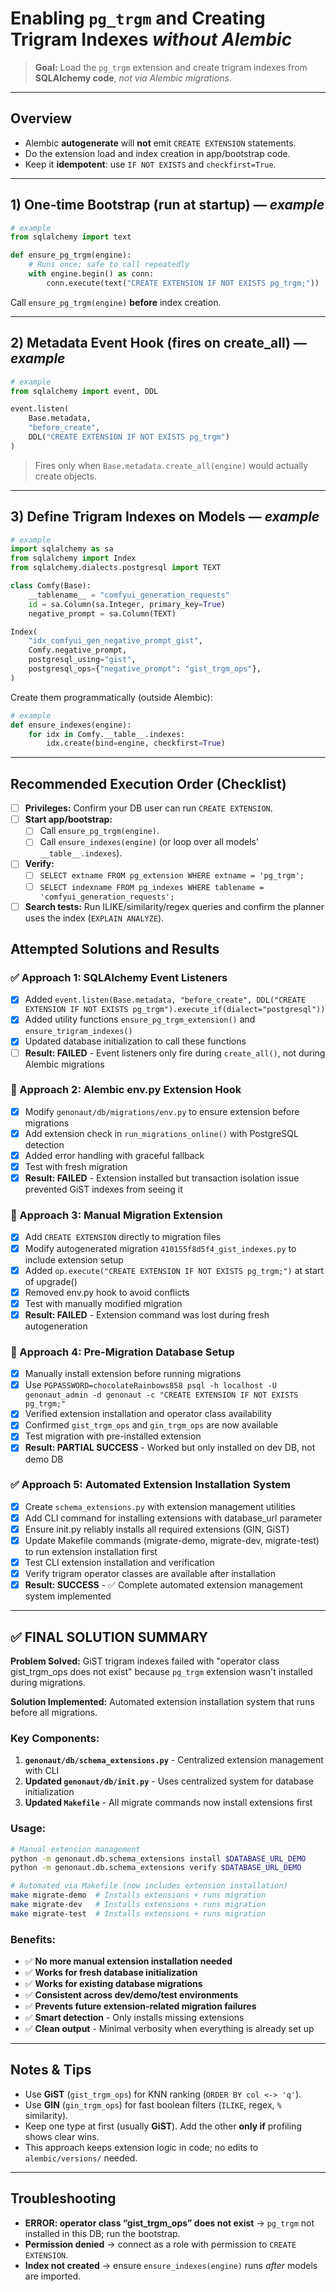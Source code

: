 # Enabling `pg_trgm` and Creating Trigram Indexes *without Alembic*

> **Goal:** Load the `pg_trgm` extension and create trigram indexes from **SQLAlchemy code**, *not via Alembic migrations*.

---

## Overview
- Alembic **autogenerate** will **not** emit `CREATE EXTENSION` statements.
- Do the extension load and index creation in app/bootstrap code.
- Keep it **idempotent**: use `IF NOT EXISTS` and `checkfirst=True`.

---

## 1) One‑time Bootstrap (run at startup) — *example*
```python
# example
from sqlalchemy import text

def ensure_pg_trgm(engine):
    # Runs once; safe to call repeatedly
    with engine.begin() as conn:
        conn.execute(text("CREATE EXTENSION IF NOT EXISTS pg_trgm;"))
```
Call `ensure_pg_trgm(engine)` **before** index creation.

---

## 2) Metadata Event Hook (fires on create_all) — *example*
```python
# example
from sqlalchemy import event, DDL

event.listen(
    Base.metadata,
    "before_create",
    DDL("CREATE EXTENSION IF NOT EXISTS pg_trgm")
)
```
> Fires only when `Base.metadata.create_all(engine)` would actually create objects.

---

## 3) Define Trigram Indexes on Models — *example*
```python
# example
import sqlalchemy as sa
from sqlalchemy import Index
from sqlalchemy.dialects.postgresql import TEXT

class Comfy(Base):
    __tablename__ = "comfyui_generation_requests"
    id = sa.Column(sa.Integer, primary_key=True)
    negative_prompt = sa.Column(TEXT)

Index(
    "idx_comfyui_gen_negative_prompt_gist",
    Comfy.negative_prompt,
    postgresql_using="gist",
    postgresql_ops={"negative_prompt": "gist_trgm_ops"},
)
```
Create them programmatically (outside Alembic):
```python
# example
def ensure_indexes(engine):
    for idx in Comfy.__table__.indexes:
        idx.create(bind=engine, checkfirst=True)
```

---

## Recommended Execution Order (Checklist)
- [ ] **Privileges:** Confirm your DB user can run `CREATE EXTENSION`.
- [ ] **Start app/bootstrap:**
   - [ ] Call `ensure_pg_trgm(engine)`.
   - [ ] Call `ensure_indexes(engine)` (or loop over all models' `__table__.indexes`).
- [ ] **Verify:**
   - [ ] `SELECT extname FROM pg_extension WHERE extname = 'pg_trgm';`
   - [ ] `SELECT indexname FROM pg_indexes WHERE tablename = 'comfyui_generation_requests';`
- [ ] **Search tests:** Run ILIKE/similarity/regex queries and confirm the planner uses the index (`EXPLAIN ANALYZE`).

## Attempted Solutions and Results

### ✅ Approach 1: SQLAlchemy Event Listeners
- [x] Added `event.listen(Base.metadata, "before_create", DDL("CREATE EXTENSION IF NOT EXISTS pg_trgm").execute_if(dialect="postgresql"))`
- [x] Added utility functions `ensure_pg_trgm_extension()` and `ensure_trigram_indexes()`
- [x] Updated database initialization to call these functions
- [ ] **Result: FAILED** - Event listeners only fire during `create_all()`, not during Alembic migrations

### 🔄 Approach 2: Alembic env.py Extension Hook
- [x] Modify `genonaut/db/migrations/env.py` to ensure extension before migrations
- [x] Add extension check in `run_migrations_online()` with PostgreSQL detection
- [x] Added error handling with graceful fallback
- [x] Test with fresh migration
- [x] **Result: FAILED** - Extension installed but transaction isolation issue prevented GiST indexes from seeing it

### 🔄 Approach 3: Manual Migration Extension
- [x] Add `CREATE EXTENSION` directly to migration files
- [x] Modify autogenerated migration `410155f8d5f4_gist_indexes.py` to include extension setup
- [x] Added `op.execute("CREATE EXTENSION IF NOT EXISTS pg_trgm;")` at start of upgrade()
- [x] Removed env.py hook to avoid conflicts
- [x] Test with manually modified migration
- [x] **Result: FAILED** - Extension command was lost during fresh autogeneration

### 🔄 Approach 4: Pre-Migration Database Setup
- [x] Manually install extension before running migrations
- [x] Use `PGPASSWORD=chocolateRainbows858 psql -h localhost -U genonaut_admin -d genonaut -c "CREATE EXTENSION IF NOT EXISTS pg_trgm;"`
- [x] Verified extension installation and operator class availability
- [x] Confirmed `gist_trgm_ops` and `gin_trgm_ops` are now available
- [x] Test migration with pre-installed extension
- [x] **Result: PARTIAL SUCCESS** - Worked but only installed on dev DB, not demo DB

### ✅ Approach 5: Automated Extension Installation System
- [x] Create `schema_extensions.py` with extension management utilities
- [x] Add CLI command for installing extensions with database_url parameter
- [x] Ensure init.py reliably installs all required extensions (GIN, GiST)
- [x] Update Makefile commands (migrate-demo, migrate-dev, migrate-test) to run extension installation first
- [x] Test CLI extension installation and verification
- [x] Verify trigram operator classes are available after installation
- [x] **Result: SUCCESS** - ✅ Complete automated extension management system implemented

---

## ✅ FINAL SOLUTION SUMMARY

**Problem Solved:** GiST trigram indexes failed with "operator class gist_trgm_ops does not exist" because `pg_trgm` extension wasn't installed during migrations.

**Solution Implemented:** Automated extension installation system that runs before all migrations.

### Key Components:
1. **`genonaut/db/schema_extensions.py`** - Centralized extension management with CLI
2. **Updated `genonaut/db/init.py`** - Uses centralized system for database initialization
3. **Updated `Makefile`** - All migrate commands now install extensions first

### Usage:
```bash
# Manual extension management
python -m genonaut.db.schema_extensions install $DATABASE_URL_DEMO
python -m genonaut.db.schema_extensions verify $DATABASE_URL_DEMO

# Automated via Makefile (now includes extension installation)
make migrate-demo  # Installs extensions + runs migration
make migrate-dev   # Installs extensions + runs migration
make migrate-test  # Installs extensions + runs migration
```

### Benefits:
- ✅ **No more manual extension installation needed**
- ✅ **Works for fresh database initialization**
- ✅ **Works for existing database migrations**
- ✅ **Consistent across dev/demo/test environments**
- ✅ **Prevents future extension-related migration failures**
- ✅ **Smart detection** - Only installs missing extensions
- ✅ **Clean output** - Minimal verbosity when everything is already set up

---

## Notes & Tips
- Use **GiST** (`gist_trgm_ops`) for KNN ranking (`ORDER BY col <-> 'q'`).
- Use **GIN** (`gin_trgm_ops`) for fast boolean filters (`ILIKE`, regex, `%` similarity).
- Keep one type at first (usually **GiST**). Add the other **only if** profiling shows clear wins.
- This approach keeps extension logic in code; no edits to `alembic/versions/` needed.

---

## Troubleshooting
- **ERROR: operator class “gist_trgm_ops” does not exist** → `pg_trgm` not installed in this DB; run the bootstrap.
- **Permission denied** → connect as a role with permission to `CREATE EXTENSION`.
- **Index not created** → ensure `ensure_indexes(engine)` runs *after* models are imported.

